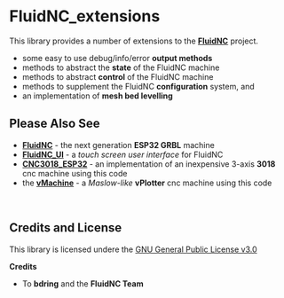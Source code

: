 # FluidNC_extensions

This library provides a number of extensions to the
[**FluidNC**](https://github.com/phorton1/Arduino-libraries-FluidNC) project.

- some easy to use debug/info/error **output methods**
- methods to abstract the **state** of the FluidNC machine
- methods to abstract **control** of the FluidNC machine
- methods to supplement the FluidNC **configuration** system, and
- an implementation of **mesh bed levelling**

## Please Also See

- [**FluidNC**](https://github.com/phorton1/Arduino-libraries-FluidNC) - the next generation **ESP32 GRBL** machine
- [**FluidNC_UI**](https://github.com/phorton1/Arduino-libraries-FluidNC_UI) - a *touch screen user interface* for FluidNC
- [**CNC3018_ESP32**](https://github.com/phorton1/Arduino-CNC3018_ESP) - an implementation of an inexpensive 3-axis **3018** cnc machine using this code
- the [**vMachine**](https://github.com/phorton1/Arduino-_vMachine) - a *Maslow-like* **vPlotter** cnc machine using this code


<br>

## Credits and License

This library is licensed undere the
[GNU General Public License v3.0](https://github.com/phorton1/Arduino-libraries-FluidNC_extensisions/tree/master/LICENSE.TXT)

**Credits**

- To **bdring** and the **FluidNC Team**
